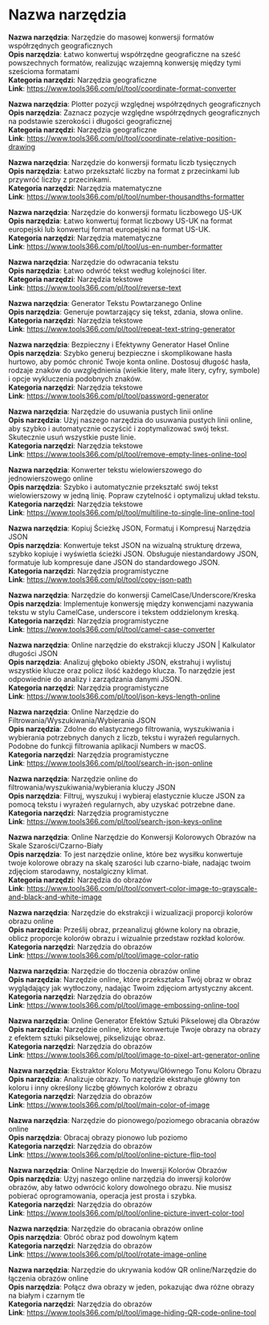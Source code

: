 # Nazwa narzędzia

**Nazwa narzędzia**: Narzędzie do masowej konwersji formatów współrzędnych geograficznych  
**Opis narzędzia**: Łatwo konwertuj współrzędne geograficzne na sześć powszechnych formatów, realizując wzajemną konwersję między tymi sześcioma formatami  
**Kategoria narzędzi**: Narzędzia geograficzne  
**Link**: https://www.tools366.com/pl/tool/coordinate-format-converter


**Nazwa narzędzia**: Plotter pozycji względnej współrzędnych geograficznych  
**Opis narzędzia**: Zaznacz pozycje względne współrzędnych geograficznych na podstawie szerokości i długości geograficznej  
**Kategoria narzędzi**: Narzędzia geograficzne  
**Link**: https://www.tools366.com/pl/tool/coordinate-relative-position-drawing


**Nazwa narzędzia**: Narzędzie do konwersji formatu liczb tysięcznych  
**Opis narzędzia**: Łatwo przekształć liczby na format z przecinkami lub przywróć liczby z przecinkami.  
**Kategoria narzędzi**: Narzędzia matematyczne  
**Link**: https://www.tools366.com/pl/tool/number-thousandths-formatter


**Nazwa narzędzia**: Narzędzie do konwersji formatu liczbowego US-UK  
**Opis narzędzia**: Łatwo konwertuj format liczbowy US-UK na format europejski lub konwertuj format europejski na format US-UK.  
**Kategoria narzędzi**: Narzędzia matematyczne  
**Link**: https://www.tools366.com/pl/tool/us-en-number-formatter


**Nazwa narzędzia**: Narzędzie do odwracania tekstu  
**Opis narzędzia**: Łatwo odwróć tekst według kolejności liter.  
**Kategoria narzędzi**: Narzędzia tekstowe  
**Link**: https://www.tools366.com/pl/tool/reverse-text


**Nazwa narzędzia**: Generator Tekstu Powtarzanego Online  
**Opis narzędzia**: Generuje powtarzający się tekst, zdania, słowa online.  
**Kategoria narzędzi**: Narzędzia tekstowe  
**Link**: https://www.tools366.com/pl/tool/repeat-text-string-generator


**Nazwa narzędzia**: Bezpieczny i Efektywny Generator Haseł Online  
**Opis narzędzia**: Szybko generuj bezpieczne i skomplikowane hasła hurtowo, aby pomóc chronić Twoje konta online. Dostosuj długość hasła, rodzaje znaków do uwzględnienia (wielkie litery, małe litery, cyfry, symbole) i opcje wykluczenia podobnych znaków.  
**Kategoria narzędzi**: Narzędzia tekstowe  
**Link**: https://www.tools366.com/pl/tool/password-generator


**Nazwa narzędzia**: Narzędzie do usuwania pustych linii online  
**Opis narzędzia**: Użyj naszego narzędzia do usuwania pustych linii online, aby szybko i automatycznie oczyścić i zoptymalizować swój tekst. Skutecznie usuń wszystkie puste linie.  
**Kategoria narzędzi**: Narzędzia tekstowe  
**Link**: https://www.tools366.com/pl/tool/remove-empty-lines-online-tool


**Nazwa narzędzia**: Konwerter tekstu wielowierszowego do jednowierszowego online  
**Opis narzędzia**: Szybko i automatycznie przekształć swój tekst wielowierszowy w jedną linię. Popraw czytelność i optymalizuj układ tekstu.  
**Kategoria narzędzi**: Narzędzia tekstowe  
**Link**: https://www.tools366.com/pl/tool/multiline-to-single-line-online-tool


**Nazwa narzędzia**: Kopiuj Ścieżkę JSON, Formatuj i Kompresuj Narzędzia JSON  
**Opis narzędzia**: Konwertuje tekst JSON na wizualną strukturę drzewa, szybko kopiuje i wyświetla ścieżki JSON. Obsługuje niestandardowy JSON, formatuje lub kompresuje dane JSON do standardowego JSON.  
**Kategoria narzędzi**: Narzędzia programistyczne  
**Link**: https://www.tools366.com/pl/tool/copy-json-path


**Nazwa narzędzia**: Narzędzie do konwersji CamelCase/Underscore/Kreska  
**Opis narzędzia**: Implementuje konwersję między konwencjami nazywania tekstu w stylu CamelCase, underscore i tekstem oddzielonym kreską.  
**Kategoria narzędzi**: Narzędzia programistyczne  
**Link**: https://www.tools366.com/pl/tool/camel-case-converter


**Nazwa narzędzia**: Online narzędzie do ekstrakcji kluczy JSON | Kalkulator długości JSON  
**Opis narzędzia**: Analizuj głęboko obiekty JSON, ekstrahuj i wylistuj wszystkie klucze oraz policz ilość każdego klucza. To narzędzie jest odpowiednie do analizy i zarządzania danymi JSON.  
**Kategoria narzędzi**: Narzędzia programistyczne  
**Link**: https://www.tools366.com/pl/tool/json-keys-length-online


**Nazwa narzędzia**: Online Narzędzie do Filtrowania/Wyszukiwania/Wybierania JSON  
**Opis narzędzia**: Zdolne do elastycznego filtrowania, wyszukiwania i wybierania potrzebnych danych z liczb, tekstu i wyrażeń regularnych. Podobne do funkcji filtrowania aplikacji Numbers w macOS.  
**Kategoria narzędzi**: Narzędzia programistyczne  
**Link**: https://www.tools366.com/pl/tool/search-in-json-online


**Nazwa narzędzia**: Narzędzie online do filtrowania/wyszukiwania/wybierania kluczy JSON  
**Opis narzędzia**: Filtruj, wyszukuj i wybieraj elastycznie klucze JSON za pomocą tekstu i wyrażeń regularnych, aby uzyskać potrzebne dane.  
**Kategoria narzędzi**: Narzędzia programistyczne  
**Link**: https://www.tools366.com/pl/tool/search-json-keys-online


**Nazwa narzędzia**: Online Narzędzie do Konwersji Kolorowych Obrazów na Skale Szarości/Czarno-Biały  
**Opis narzędzia**: To jest narzędzie online, które bez wysiłku konwertuje twoje kolorowe obrazy na skalę szarości lub czarno-białe, nadając twoim zdjęciom starodawny, nostalgiczny klimat.  
**Kategoria narzędzi**: Narzędzia do obrazów  
**Link**: https://www.tools366.com/pl/tool/convert-color-image-to-grayscale-and-black-and-white-image


**Nazwa narzędzia**: Narzędzie do ekstrakcji i wizualizacji proporcji kolorów obrazu online  
**Opis narzędzia**: Prześlij obraz, przeanalizuj główne kolory na obrazie, oblicz proporcje kolorów obrazu i wizualnie przedstaw rozkład kolorów.  
**Kategoria narzędzi**: Narzędzia do obrazów  
**Link**: https://www.tools366.com/pl/tool/image-color-ratio


**Nazwa narzędzia**: Narzędzie do tłoczenia obrazów online  
**Opis narzędzia**: Narzędzie online, które przekształca Twój obraz w obraz wyglądający jak wytłoczony, nadając Twoim zdjęciom artystyczny akcent.  
**Kategoria narzędzi**: Narzędzia do obrazów  
**Link**: https://www.tools366.com/pl/tool/image-embossing-online-tool


**Nazwa narzędzia**: Online Generator Efektów Sztuki Pikselowej dla Obrazów  
**Opis narzędzia**: Narzędzie online, które konwertuje Twoje obrazy na obrazy z efektem sztuki pikselowej, pikselizując obraz.  
**Kategoria narzędzi**: Narzędzia do obrazów  
**Link**: https://www.tools366.com/pl/tool/image-to-pixel-art-generator-online


**Nazwa narzędzia**: Ekstraktor Koloru Motywu/Głównego Tonu Koloru Obrazu  
**Opis narzędzia**: Analizuje obrazy. To narzędzie ekstrahuje główny ton koloru i inny określony liczbę głównych kolorów z obrazu  
**Kategoria narzędzi**: Narzędzia do obrazów  
**Link**: https://www.tools366.com/pl/tool/main-color-of-image


**Nazwa narzędzia**: Narzędzie do pionowego/poziomego obracania obrazów online  
**Opis narzędzia**: Obracaj obrazy pionowo lub poziomo  
**Kategoria narzędzi**: Narzędzia do obrazów  
**Link**: https://www.tools366.com/pl/tool/online-picture-flip-tool


**Nazwa narzędzia**: Online Narzędzie do Inwersji Kolorów Obrazów  
**Opis narzędzia**: Użyj naszego online narzędzia do inwersji kolorów obrazów, aby łatwo odwrócić kolory dowolnego obrazu. Nie musisz pobierać oprogramowania, operacja jest prosta i szybka.  
**Kategoria narzędzi**: Narzędzia do obrazów  
**Link**: https://www.tools366.com/pl/tool/online-picture-invert-color-tool


**Nazwa narzędzia**: Narzędzie do obracania obrazów online  
**Opis narzędzia**: Obróć obraz pod dowolnym kątem  
**Kategoria narzędzi**: Narzędzia do obrazów  
**Link**: https://www.tools366.com/pl/tool/rotate-image-online


**Nazwa narzędzia**: Narzędzie do ukrywania kodów QR online/Narzędzie do łączenia obrazów online  
**Opis narzędzia**: Połącz dwa obrazy w jeden, pokazując dwa różne obrazy na białym i czarnym tle  
**Kategoria narzędzi**: Narzędzia do obrazów  
**Link**: https://www.tools366.com/pl/tool/image-hiding-QR-code-online-tool



